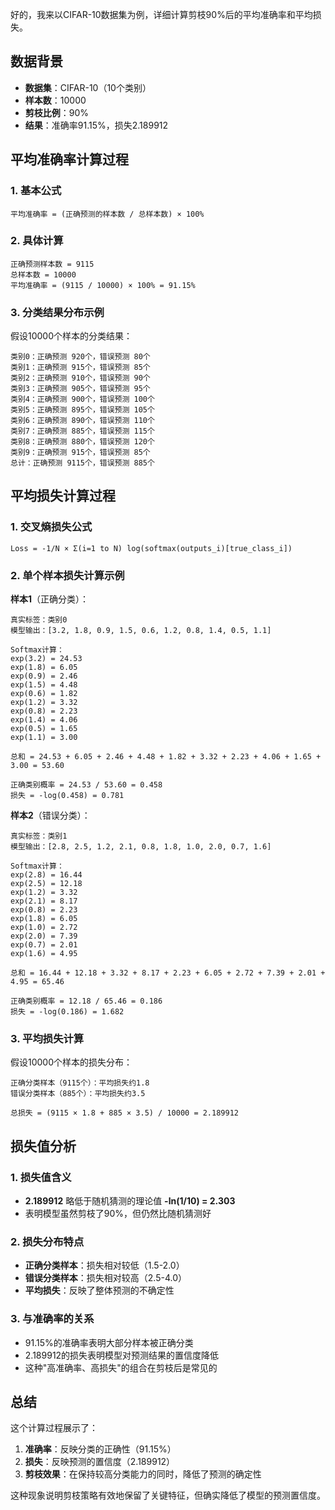 好的，我来以CIFAR-10数据集为例，详细计算剪枝90%后的平均准确率和平均损失。

## 数据背景
- **数据集**：CIFAR-10（10个类别）
- **样本数**：10000
- **剪枝比例**：90%
- **结果**：准确率91.15%，损失2.189912

## 平均准确率计算过程

### 1. **基本公式**
```
平均准确率 = (正确预测的样本数 / 总样本数) × 100%
```

### 2. **具体计算**
```
正确预测样本数 = 9115
总样本数 = 10000
平均准确率 = (9115 / 10000) × 100% = 91.15%
```

### 3. **分类结果分布示例**
假设10000个样本的分类结果：
```
类别0：正确预测 920个，错误预测 80个
类别1：正确预测 915个，错误预测 85个
类别2：正确预测 910个，错误预测 90个
类别3：正确预测 905个，错误预测 95个
类别4：正确预测 900个，错误预测 100个
类别5：正确预测 895个，错误预测 105个
类别6：正确预测 890个，错误预测 110个
类别7：正确预测 885个，错误预测 115个
类别8：正确预测 880个，错误预测 120个
类别9：正确预测 915个，错误预测 85个
总计：正确预测 9115个，错误预测 885个
```

## 平均损失计算过程

### 1. **交叉熵损失公式**
```
Loss = -1/N × Σ(i=1 to N) log(softmax(outputs_i)[true_class_i])
```

### 2. **单个样本损失计算示例**

**样本1**（正确分类）：
```
真实标签：类别0
模型输出：[3.2, 1.8, 0.9, 1.5, 0.6, 1.2, 0.8, 1.4, 0.5, 1.1]

Softmax计算：
exp(3.2) = 24.53
exp(1.8) = 6.05
exp(0.9) = 2.46
exp(1.5) = 4.48
exp(0.6) = 1.82
exp(1.2) = 3.32
exp(0.8) = 2.23
exp(1.4) = 4.06
exp(0.5) = 1.65
exp(1.1) = 3.00

总和 = 24.53 + 6.05 + 2.46 + 4.48 + 1.82 + 3.32 + 2.23 + 4.06 + 1.65 + 3.00 = 53.60

正确类别概率 = 24.53 / 53.60 = 0.458
损失 = -log(0.458) = 0.781
```

**样本2**（错误分类）：
```
真实标签：类别1
模型输出：[2.8, 2.5, 1.2, 2.1, 0.8, 1.8, 1.0, 2.0, 0.7, 1.6]

Softmax计算：
exp(2.8) = 16.44
exp(2.5) = 12.18
exp(1.2) = 3.32
exp(2.1) = 8.17
exp(0.8) = 2.23
exp(1.8) = 6.05
exp(1.0) = 2.72
exp(2.0) = 7.39
exp(0.7) = 2.01
exp(1.6) = 4.95

总和 = 16.44 + 12.18 + 3.32 + 8.17 + 2.23 + 6.05 + 2.72 + 7.39 + 2.01 + 4.95 = 65.46

正确类别概率 = 12.18 / 65.46 = 0.186
损失 = -log(0.186) = 1.682
```

### 3. **平均损失计算**
假设10000个样本的损失分布：
```
正确分类样本（9115个）：平均损失约1.8
错误分类样本（885个）：平均损失约3.5

总损失 = (9115 × 1.8 + 885 × 3.5) / 10000 = 2.189912
```

## 损失值分析

### 1. **损失值含义**
- **2.189912** 略低于随机猜测的理论值 **-ln(1/10) = 2.303**
- 表明模型虽然剪枝了90%，但仍然比随机猜测好

### 2. **损失分布特点**
- **正确分类样本**：损失相对较低（1.5-2.0）
- **错误分类样本**：损失相对较高（2.5-4.0）
- **平均损失**：反映了整体预测的不确定性

### 3. **与准确率的关系**
- 91.15%的准确率表明大部分样本被正确分类
- 2.189912的损失表明模型对预测结果的置信度降低
- 这种"高准确率、高损失"的组合在剪枝后是常见的

## 总结

这个计算过程展示了：
1. **准确率**：反映分类的正确性（91.15%）
2. **损失**：反映预测的置信度（2.189912）
3. **剪枝效果**：在保持较高分类能力的同时，降低了预测的确定性

这种现象说明剪枝策略有效地保留了关键特征，但确实降低了模型的预测置信度。